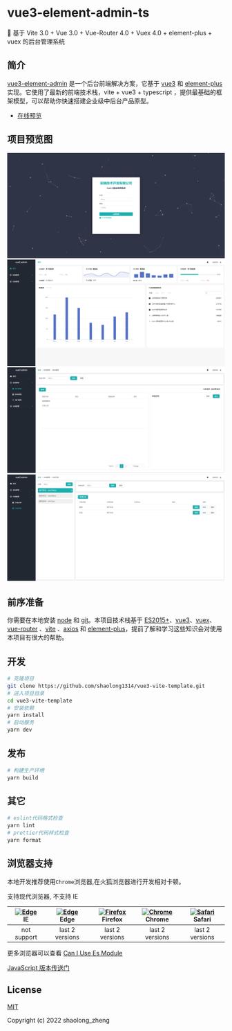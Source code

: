 <!--
 * @Author: shaolong
 * @Date: 2022-08-24 12:01:00
 * @LastEditors: shaolong
 * @LastEditTime: 2022-11-17 15:53:28
 * @Description:
-->

# vue3-element-admin-ts

🎉 基于 Vite 3.0 + Vue 3.0 + Vue-Router 4.0 + Vuex 4.0 + element-plus + vuex 的后台管理系统

## 简介

[vue3-element-admin](https://au1996.github.io/vue3-element-admin-ts) 是一个后台前端解决方案，它基于 [vue3](https://v3.cn.vuejs.org/guide/migration/introduction.html) 和 [element-plus](https://element-plus.gitee.io/#/zh-CN)实现。它使用了最新的前端技术栈，vite + vue3 + typescript ，提供最基础的框架模型，可以帮助你快速搭建企业级中后台产品原型。

- [在线预览](https://shaolong1314.github.io/vue3-vite-template)

## 项目预览图

![](./public/1668671163854.png)
![](./public/1668671071974.png)
![](./public/1668671103002.png)
![](./public/1668671133987.png)

## 前序准备

你需要在本地安装 [node](http://nodejs.org/) 和 [git](https://git-scm.com/)。本项目技术栈基于 [ES2015+](http://es6.ruanyifeng.com/)、[vue3](https://v3.cn.vuejs.org/)、[vuex](https://next.vuex.vuejs.org/)、[vue-router](https://next.router.vuejs.org/) 、[vite](https://cn.vitejs.dev/) 、[axios](https://github.com/axios/axios) 和 [element-plus](https://element-plus.gitee.io/#/zh-CN)，提前了解和学习这些知识会对使用本项目有很大的帮助。

## 开发

```bash
# 克隆项目
git clone https://github.com/shaolong1314/vue3-vite-template.git
# 进入项目目录
cd vue3-vite-template
# 安装依赖
yarn install
# 启动服务
yarn dev
```

## 发布

```bash
# 构建生产环境
yarn build
```

## 其它

```bash
# eslint代码格式检查
yarn lint
# prettier代码样式检查
yarn format
```

## 浏览器支持

本地开发推荐使用`Chrome`浏览器,在火狐浏览器进行开发相对卡顿。

支持现代浏览器, 不支持 IE

| [<img src="https://raw.githubusercontent.com/alrra/browser-logos/master/src/edge/edge_48x48.png" alt=" Edge" width="24px" height="24px" />](http://godban.github.io/browsers-support-badges/)</br>IE | [<img src="https://raw.githubusercontent.com/alrra/browser-logos/master/src/edge/edge_48x48.png" alt=" Edge" width="24px" height="24px" />](http://godban.github.io/browsers-support-badges/)</br>Edge | [<img src="https://raw.githubusercontent.com/alrra/browser-logos/master/src/firefox/firefox_48x48.png" alt="Firefox" width="24px" height="24px" />](http://godban.github.io/browsers-support-badges/)</br>Firefox | [<img src="https://raw.githubusercontent.com/alrra/browser-logos/master/src/chrome/chrome_48x48.png" alt="Chrome" width="24px" height="24px" />](http://godban.github.io/browsers-support-badges/)</br>Chrome | [<img src="https://raw.githubusercontent.com/alrra/browser-logos/master/src/safari/safari_48x48.png" alt="Safari" width="24px" height="24px" />](http://godban.github.io/browsers-support-badges/)</br>Safari |
| :--------------------------------------------------------------------------------------------------------------------------------------------------------------------------------------------------: | :----------------------------------------------------------------------------------------------------------------------------------------------------------------------------------------------------: | :---------------------------------------------------------------------------------------------------------------------------------------------------------------------------------------------------------------: | :-----------------------------------------------------------------------------------------------------------------------------------------------------------------------------------------------------------: | :-----------------------------------------------------------------------------------------------------------------------------------------------------------------------------------------------------------: |
|                                                                                             not support                                                                                              |                                                                                            last 2 versions                                                                                             |                                                                                                  last 2 versions                                                                                                  |                                                                                                last 2 versions                                                                                                |                                                                                                last 2 versions                                                                                                |

更多浏览器可以查看 [Can I Use Es Module](https://caniuse.com/?search=ES%20Module)

[JavaScript 版本传送门](https://github.com/shaolong1314/vue3-vite-template)

## License

[MIT](https://github.com/shaolong1314/vue3-vite-template/blob/master/LICENSE)

Copyright (c) 2022 shaolong_zheng
